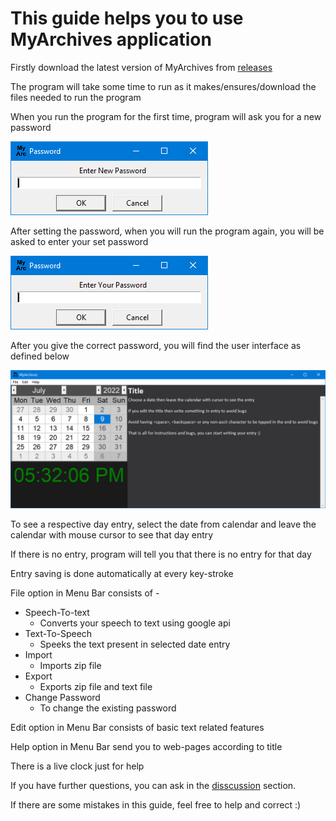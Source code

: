 # This guide helps you to use MyArchives application

Firstly download the latest version of MyArchives from [releases](https://github.com/EdwinRodger/MyArchives/releases/latest)

The program will take some time to run as it makes/ensures/download the files needed to run the program

When you run the program for the first time, program will ask you for a new password

<img src="../.github/images/new_password(2022-07-10).png" />

After setting the password, when you will run the program again, you will be asked to enter your set password

<img src="../.github/images/enter_password(2022-07-10).png" />

After you give the correct password, you will find the user interface as defined below

<img src="../.github/images/MyArchives(2022-07-09).png" />

To see a respective day entry, select the date from calendar and leave the calendar with mouse cursor to see that day entry

If there is no entry, program will tell you that there is no entry for that day

Entry saving is done automatically at every key-stroke

File option in Menu Bar consists of -
* Speech-To-text
	* Converts your speech to text using google api
* Text-To-Speech
	* Speeks the text present in selected date entry
* Import
    * Imports zip file
* Export
    * Exports zip file and text file
* Change Password
    * To change the existing password

Edit option in Menu Bar consists of basic text related features

Help option in Menu Bar send you to web-pages according to title

There is a live clock just for help

If you have further questions, you can ask in the [disscussion](https://github.com/EdwinRodger/MyArchives/discussions/categories/q-a) section.

If there are some mistakes in this guide, feel free to help and correct :)
